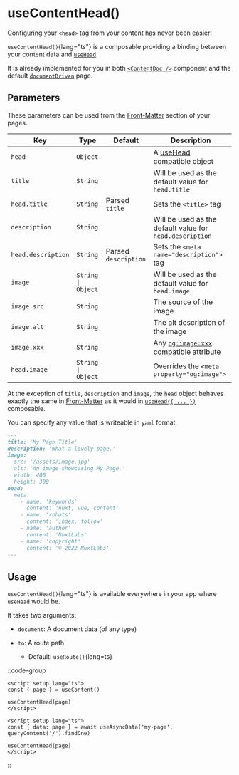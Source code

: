 # useContentHead()

Configuring your `<head>` tag from your content has never been easier!

`useContentHead()`{lang="ts"} is a composable providing a binding between your content data and [`useHead`](https://nuxt.com/docs/getting-started/seo-meta#usehead).

It is already implemented for you in both [`<ContentDoc />`](/api/components/content-doc) component and the default [`documentDriven`](/guide/writing/document-driven) page.

## Parameters

These parameters can be used from the [Front-Matter](/guide/writing/markdown#front-matter) section of your pages.

| Key                | Type               | Default              | Description                                                                                      |
| ------------------ | ------------------ | -------------------- | ------------------------------------------------------------------------------------------------ |
| `head`             | `Object`           |                      | A [useHead](https://nuxt.com/docs/api/composables/use-head) compatible object |
| `title`            | `String`           |                      | Will be used as the default value for `head.title`                                               |
| `head.title`       | `String`           | Parsed `title`       | Sets the `<title>` tag                                                                           |
| `description`      | `String`           |                      | Will be used as the default value for `head.description`                                         |
| `head.description` | `String`           | Parsed `description` | Sets the `<meta name="description">` tag                                                         |
| `image`            | `String \| Object` |                      | Will be used as the default value for `head.image`                                               |
| `image.src`        | `String`           |                      | The source of the image                                                                          |
| `image.alt`        | `String`           |                      | The alt description of the image                                                                 |
| `image.xxx`        | `String`           |                      | Any [`og:image:xxx` compatible](https://ogp.me/#structured) attribute                            |
| `head.image`       | `String \| Object` |                      | Overrides the `<meta property="og:image">`                                                       |

At the exception of `title`, `description` and `image`, the `head` object behaves exactly the same in [Front-Matter](/guide/writing/markdown#front-matter) as it would in [`useHead({ ... })`](https://nuxt.com/docs/api/composables/use-head) composable.

You can specify any value that is writeable in `yaml` format.

```md [example-usage.md]
---
title: 'My Page Title'
description: 'What a lovely page.'
image:
  src: '/assets/image.jpg'
  alt: 'An image showcasing My Page.'
  width: 400
  height: 300
head:
  meta:
    - name: 'keywords'
      content: 'nuxt, vue, content'
    - name: 'robots'
      content: 'index, follow'
    - name: 'author'
      content: 'NuxtLabs'
    - name: 'copyright'
      content: '© 2022 NuxtLabs'
---
```

## Usage

`useContentHead()`{lang="ts"} is available everywhere in your app where `useHead` would be.

It takes two arguments:

- `document`: A document data (of any type)

- `to`: A route path
  - Default: `useRoute()`{lang=ts}

::code-group
  ```vue [with documentDriven]
  <script setup lang="ts">
  const { page } = useContent()

  useContentHead(page)
  </script>
  ```

  ```vue [with queryContent]
  <script setup lang="ts">
  const { data: page } = await useAsyncData('my-page', queryContent('/').findOne)

  useContentHead(page)
  </script>
  ```
::
